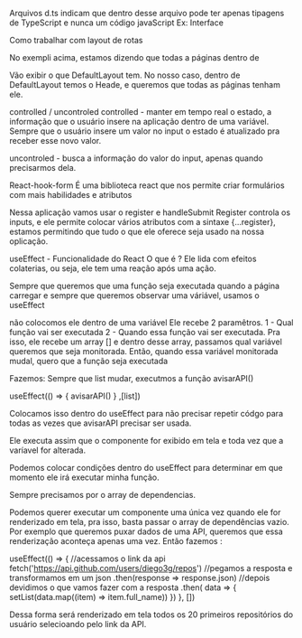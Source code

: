 Arquivos d.ts indicam que dentro desse arquivo pode ter apenas tipagens de TypeScript e nunca um código javaScript
Ex: Interface


Como trabalhar com layout de rotas 
<!-- <Routes>
      <Route path="/" element={<DefaultLayout />}>
        <Route path="/" element={<Home />} />
        <Route path="/history" element={<History />} />
      </Route>
</Routes> -->
No exempli acima, estamos dizendo que todas a páginas dentro de 
<!-- <Route path="/" element={<DefaultLayout />}> -->
Vão exibir o que DefaultLayout tem. No nosso caso, dentro de DefaultLayout temos o Heade, e queremos que todas as páginas tenham ele.


controlled / uncontroled
controlled - manter em tempo real o estado, a informação que o usuário insere na aplicação dentro de uma variável.
Sempre que o usuário insere um valor no input o estado é atualizado pra receber esse novo valor.

uncontroled - busca a informação do valor do input, apenas quando precisarmos dela.

React-hook-form
É uma biblioteca react que nos permite criar formulários com mais habilidades e atributos

Nessa aplicação vamos usar o register e handleSubmit
Register controla os inputs, e ele permite colocar vários atributos com a sintaxe {...register}, estamos permitindo que tudo o que ele oferece seja usado na nossa oplicação.


useEffect - Funcionalidade do React 
O que é ? 
Ele lida com efeitos colaterias, ou seja, ele tem uma reação após uma ação.

Sempre que queremos que uma função seja executada quando a página carregar e sempre que queremos observar uma váriável, usamos o useEffect

não colocomos ele dentro de uma variável 
Ele recebe 2 paramêtros. 
1 - Qual função vai ser executada
2 - Quando essa função vai ser executada. Pra isso, ele recebe um array [] e dentro desse array, passamos qual variável queremos que seja monitorada.
Então, quando essa variável monitorada mudal, quero que a função seja executada

Fazemos: Sempre que list mudar, executmos a função avisarAPI()

useEffect(() => {
  avisarAPI()
} ,[list])

Colocamos isso dentro do useEffect para não precisar repetir códgo para todas as vezes que avisarAPI precisar ser usada. 

Ele executa assim que o componente for exibido em tela e toda vez que a varíavel for alterada. 

Podemos colocar condições dentro do useEffect para determinar em que momento ele irá executar minha função.

Sempre precisamos por o array de dependencias.

Podemos querer executar um componente uma única vez quando ele for renderizado em tela, pra isso, basta passar o array de dependências vazio.
Por exemplo que queremos puxar dados de uma API, queremos que essa renderização aconteça apenas uma vez. 
Então fazemos :

useEffect(() => {
  //acessamos o link da api
  fetch('https://api.github.com/users/diego3g/repos')
  //pegamos a resposta e transformamos em um json
  .then(response => response.json)
  //depois devidimos o que vamos fazer com a resposta
  .then( data => {
    setList(data.map((item) => item.full_name))
  })
}, [])

Dessa forma será renderizado em tela todos os 20 primeiros repositórios do usuário selecioando pelo link da API.


